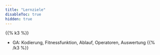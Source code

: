 ```yaml
---
title: "Lernziele"
disableToc: true
hidden: true
---
```



{{% k3 %}}
*   GA: Kodierung, Fitnessfunktion, Ablauf, Operatoren, Auswertung
{{% /k3 %}}
